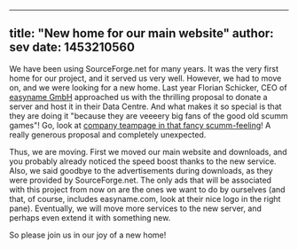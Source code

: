 
---
title: "New home for our main website"
author: sev
date: 1453210560
---

We have been using SourceForge.net for many years. It was the very first home for our project, and it served us very well. However, we had to move on, and we were looking for a new home. Last year Florian Schicker, CEO of [easyname GmbH](http://easyname.com) approached us with the thrilling proposal to donate a server and host it in their Data Centre. And what makes it so special is that they are doing it "because they are veeeery big fans of the good old scumm games"! Go, look at [company teampage in that fancy scumm-feeling](http://www.easyname.com/en/company/team)! A really generous proposal and completely unexpected.

Thus, we are moving. First we moved our main website and downloads, and you probably already noticed the speed boost thanks to the new service. Also, we said goodbye to the advertisements during downloads, as they were provided by SourceForge.net. The only ads that will be associated with this project from now on are the ones we want to do by ourselves (and that, of course, includes easyname.com, look at their nice logo in the right pane). Eventually, we will move more services to the new server, and perhaps even extend it with something new.

So please join us in our joy of a new home!
